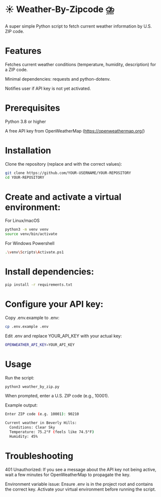 # ☀️ Weather-By-Zipcode ⛈️
A super simple Python script to fetch current weather information by U.S. ZIP code.

# Features

Fetches current weather conditions (temperature, humidity, description) for a ZIP code.

Minimal dependencies: requests and python-dotenv.

Notifies user if API key is not yet activated.

# Prerequisites

Python 3.8 or higher

A free API key from OpenWeatherMap (https://openweathermap.org/)

# Installation

Clone the repository (replace <username> and <repo> with the correct values):

```bash
git clone https://github.com/YOUR-USERNAME/YOUR-REPOSITORY
cd YOUR-REPOSITORY
```
# Create and activate a virtual environment:
For Linux/macOS
```bash
python3 -m venv venv
source venv/bin/activate 
```
For Windows Powershell
```bash
.\venv\Scripts\Activate.ps1
```

# Install dependencies:

```bash
pip install -r requirements.txt
```

# Configure your API key:

Copy .env.example to .env:

```bash
cp .env.example .env
```
Edit .env and replace YOUR_API_KEY with your actual key:
```bash
OPENWEATHER_API_KEY=YOUR_API_KEY
```
# Usage

Run the script:

```bash
python3 weather_by_zip.py
```
When prompted, enter a U.S. ZIP code (e.g., 10001).

Example output:
```bash
Enter ZIP code (e.g. 10001): 90210

Current weather in Beverly Hills:
  Conditions: Clear Sky
  Temperature: 75.2°F (feels like 74.5°F)
  Humidity: 45%
```
# Troubleshooting

401 Unauthorized: If you see a message about the API key not being active, wait a few minutes for OpenWeatherMap to propagate the key.

Environment variable issue: Ensure .env is in the project root and contains the correct key. Activate your virtual environment before running the script.
